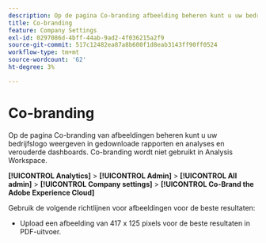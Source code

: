 ```yaml
---
description: Op de pagina Co-branding afbeelding beheren kunt u uw bedrijfslogo in gedownloade rapporten weergeven.
title: Co-branding
feature: Company Settings
exl-id: 0297086d-4bff-44ab-9ad2-4f036215a2f9
source-git-commit: 517c12482ea87a8b600f1d8eab3143ff90ff0524
workflow-type: tm+mt
source-wordcount: '62'
ht-degree: 3%

---
```


# Co-branding

Op de pagina Co-branding van afbeeldingen beheren kunt u uw bedrijfslogo weergeven in gedownloade rapporten en analyses en verouderde dashboards. Co-branding wordt niet gebruikt in Analysis Workspace.

**[!UICONTROL Analytics]** > **[!UICONTROL Admin]** > **[!UICONTROL All admin]** > **[!UICONTROL Company settings]** > **[!UICONTROL Co-Brand the Adobe Experience Cloud]**

Gebruik de volgende richtlijnen voor afbeeldingen voor de beste resultaten:

* Upload een afbeelding van 417 x 125 pixels voor de beste resultaten in PDF-uitvoer.

